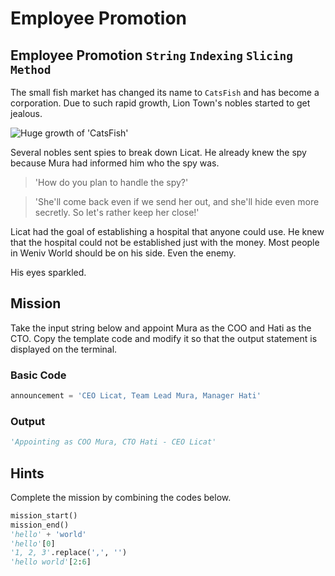 # Employee Promotion

## Employee Promotion `String` `Indexing` `Slicing` `Method`

The small fish market has changed its name to `CatsFish` and has become a corporation. Due to such rapid growth, Lion Town's nobles started to get jealous.

![Huge growth of 'CatsFish'](./5.webp)

Several nobles sent spies to break down Licat. He already knew the spy because Mura had informed him who the spy was.

> 'How do you plan to handle the spy?'

> 'She'll come back even if we send her out, and she'll hide even more secretly. So let's rather keep her close!'

Licat had the goal of establishing a hospital that anyone could use. He knew that the hospital could not be established just with the money. Most people in Weniv World should be on his side. Even the enemy.

His eyes sparkled.

## Mission

Take the input string below and appoint Mura as the COO and Hati as the CTO. Copy the template code and modify it so that the output statement is displayed on the terminal.

### Basic Code
```python
announcement = 'CEO Licat, Team Lead Mura, Manager Hati'
```

### Output
```python
'Appointing as COO Mura, CTO Hati - CEO Licat'
```


## Hints
Complete the mission by combining the codes below.
```python
mission_start()
mission_end()
'hello' + 'world'
'hello'[0]
'1, 2, 3'.replace(',', '')
'hello world'[2:6]
```
